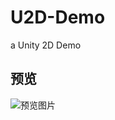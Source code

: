 # U2D-Demo

a Unity 2D Demo
## 预览

![预览图片](https://github.com/hzh-Neo/U2D-Demo/blob/main/20240621115435083903.gif)
